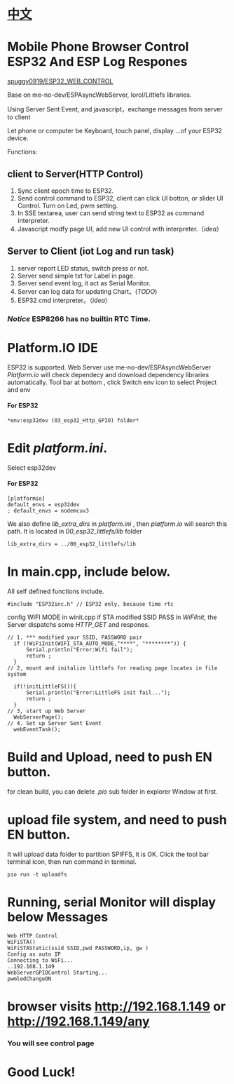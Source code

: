 # [中文](./讀我.md)
# Mobile Phone Browser Control ESP32 And ESP Log Respones
[spuggy0919/ESP32_WEB_CONTROL](https://github.com/spuggy0919/ESP32_WEB_CONTROL)

Base on me-no-dev/ESPAsyncWebServer, lorol/Littlefs libraries.

Using Server Sent Event, and javascript，exchange messages from server to client

Let phone or computer be Keyboard, touch panel, display ...of your ESP32 device.

  

Functions:
  
## client to Server(HTTP Control)

1. Sync client epoch time to ESP32.
2. Send control command to ESP32, client can click UI botton, or slider UI Control. Turn on Led, pwm setting.
3. In SSE textarea, user can send string text to ESP32 as command interpreter.
4. Javascript modfy page UI, add new UI control with interpreter.（*idea*）

## Server to Client (iot Log and run task)

1.  server report LED status, switch press or not.
2.  Server send simple txt for Label in page.
3.  Server send event log, it act as Serial Monitor.
4.  Server can log data for updating Chart。(*TODO*)
5.  ESP32 cmd interpreter。（*idea*）

### *Notice* ESP8266 has no builtin RTC Time.

# Platform.IO IDE
  ESP32 is supported.
 Web Server use me-no-dev/ESPAsyncWebServer
 *Platform.io* will check dependecy and download dependency libraries automatically.
 Tool bar at bottom , click Switch  env icon to select Project and env
#### For ESP32
```
*env:esp32dev (03_esp32_Http_GPIO) folder*
```

# Edit *platform.ini*.
 Select esp32dev 
#### For ESP32
```
[platformio]
default_envs = esp32dev
; default_envs = nodemcuv3
```

 We also define *lib_extra_dirs* in *platform.ini* , then *platform.io* will search this path.
 It is located in *00_esp32_littlefs/lib* folder

```
lib_extra_dirs = ../00_esp32_littlefs/lib
```
# In main.cpp, include below.
All self defined functions include.
```
#include "ESP32inc.h" // ESP32 only, because time rtc
```

 config WIFI MODE in winit.cpp
 if STA modified SSID PASS in *WiFiInit*, the Server dispatchs some *HTTP_GET* and respones.
```
// 1. *** modified your SSID, PASSWORD pair 
  if (!WiFiInit(WIFI_STA_AUTO_MODE,"****", "********")) {
      Serial.println("Error:Wifi fail");
      return ;
  } 
// 2, mount and initalize littlefs for reading page locates in file system

  if(!initLittleFS()){
      Serial.println("Error:LittleFS init fail...");
      return ;
  }
// 3, start up Web Server
  WebServerPage();
// 4. Set up Server Sent Event
  webEventTask();
```

# Build and Upload, need to push EN button.
 for clean build, you can delete *.pio* sub folder in explorer Window at first.

# upload file system, and need to push EN button.
 It will upload data folder to partition SPIFFS, it is OK.
 Click the tool bar terminal icon, then run command in terminal.
```
pio run -t uploadfs
```
# Running, serial Monitor will display below Messages
```
Web HTTP Control
WiFiSTA() 
WiFiSTAStatic(ssid SSID,pwd PASSWORD,ip, gw ) 
Config as auto IP
Connecting to WiFi...
..192.168.1.149
WebServerGPIOControl Starting...
pwmledChangeON
```
# browser visits http://192.168.1.149 or http://192.168.1.149/any

### You will see control page

# Good Luck!